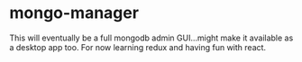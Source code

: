 # mongo-manager

This will eventually be a full mongodb admin GUI...might make it available as a desktop app too.
For now learning redux and having fun with react.
